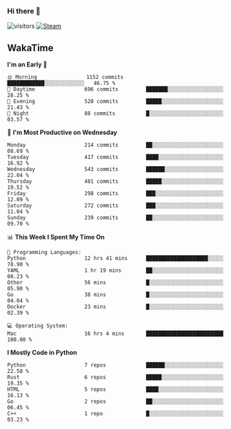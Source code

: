 ### Hi there 👋

![visitors](https://visitor-badge.glitch.me/badge?page_id=zhourunlai)
[![Steam](https://img.shields.io/badge/dynamic/json?url=https%3A%2F%2Fapi.swo.moe%2Fstats%2Fsteamgames%2F76561198285156854&query=count&color=0b1a37&label=Steam&labelColor=134375&logo=steam&suffix=+games&cacheSeconds=3600)](http://steamcommunity.com/profiles/76561198285156854)

## WakaTime
<!--START_SECTION:waka-->
**I'm an Early 🐤** 

```text
🌞 Morning                1152 commits        ████████████░░░░░░░░░░░░░   46.75 % 
🌆 Daytime                696 commits         ███████░░░░░░░░░░░░░░░░░░   28.25 % 
🌃 Evening                528 commits         █████░░░░░░░░░░░░░░░░░░░░   21.43 % 
🌙 Night                  88 commits          █░░░░░░░░░░░░░░░░░░░░░░░░   03.57 % 
```
📅 **I'm Most Productive on Wednesday** 

```text
Monday                   214 commits         ██░░░░░░░░░░░░░░░░░░░░░░░   08.69 % 
Tuesday                  417 commits         ████░░░░░░░░░░░░░░░░░░░░░   16.92 % 
Wednesday                543 commits         ██████░░░░░░░░░░░░░░░░░░░   22.04 % 
Thursday                 481 commits         █████░░░░░░░░░░░░░░░░░░░░   19.52 % 
Friday                   298 commits         ███░░░░░░░░░░░░░░░░░░░░░░   12.09 % 
Saturday                 272 commits         ███░░░░░░░░░░░░░░░░░░░░░░   11.04 % 
Sunday                   239 commits         ██░░░░░░░░░░░░░░░░░░░░░░░   09.70 % 
```


📊 **This Week I Spent My Time On** 

```text
💬 Programming Languages: 
Python                   12 hrs 41 mins      ████████████████████░░░░░   78.90 % 
YAML                     1 hr 19 mins        ██░░░░░░░░░░░░░░░░░░░░░░░   08.23 % 
Other                    56 mins             █░░░░░░░░░░░░░░░░░░░░░░░░   05.90 % 
Go                       38 mins             █░░░░░░░░░░░░░░░░░░░░░░░░   04.04 % 
Docker                   23 mins             █░░░░░░░░░░░░░░░░░░░░░░░░   02.39 % 

💻 Operating System: 
Mac                      16 hrs 4 mins       █████████████████████████   100.00 % 
```

**I Mostly Code in Python** 

```text
Python                   7 repos             ██████░░░░░░░░░░░░░░░░░░░   22.58 % 
Rust                     6 repos             █████░░░░░░░░░░░░░░░░░░░░   19.35 % 
HTML                     5 repos             ████░░░░░░░░░░░░░░░░░░░░░   16.13 % 
Go                       2 repos             ██░░░░░░░░░░░░░░░░░░░░░░░   06.45 % 
C++                      1 repo              █░░░░░░░░░░░░░░░░░░░░░░░░   03.23 % 
```




<!--END_SECTION:waka-->
